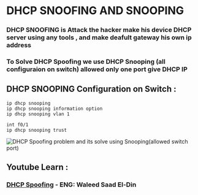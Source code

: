 # DHCP SNOOFING AND SNOOPING

### DHCP SNOOFING is Attack the hacker make his device DHCP server using any tools , and make deafult gateway his own ip address



### To Solve DHCP Spoofing we use DHCP Snooping (all configuraion on switch) allowed only one port give DHCP IP

## DHCP SNOOPING Configuration on Switch :

```
ip dhcp snooping
ip dhcp snooping information option
ip dhcp snooping vlan 1

int f0/1
ip dhcp snooping trust

```

<div>
<img src="https://github.com/Mohamed-Abdelwahed/Networking_Start/assets/86673523/28be2723-4c34-4cf6-975f-99f0bb4fbb3c"  alt="DHCP Spoofing problem and its solve using Snooping(allowed switch port)" />
</div>


## Youtube Learn : 
### [DHCP Spoofing](https://youtu.be/DTmZkmqrUjI?si=5oe-jah--AG21mo3) - ENG: Waleed Saad El-Din